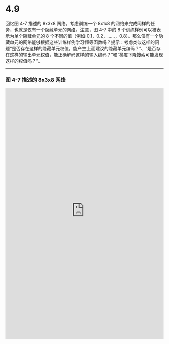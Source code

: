 # 4.9

回忆图 4-7 描述的 8x3x8 网络。考虑训练一个 8x1x8 的网络来完成同样的任务，也就是仅有一个隐藏单元的网络。注意，图 4-7 中的 8 个训练样例可以被表示为单个隐藏单元的 8 个不同的值（例如 0.1，0.2，……，0.8）。那么仅有一个隐藏单元的网络能够根据这些训练样例学习恒等函数吗？提示：考虑类似这样的问题“是否存在这样的隐藏单元权值，能产生上面建议的隐藏单元编码？”、“是否存在这样的输出单元权值，能正确解码这样的输入编码？”和“梯度下降搜索可能发现这样的权值吗？”。

---

### 图 4-7 描述的 8x3x8 网络

<iframe src="https://playground-tmg7.pages.dev/#activation=sigmoid&batchSize=1&dataset=circle&regDataset=reg-plane&specialDataset=ml4Dot9&learningRate=0.03&regularizationRate=0&noise=0&networkShape=3&seed=0.43654&showTestData=false&discretize=false&percTrainData=100&x=true&y=true&z=true&a=true&b=true&c=true&d=true&e=true&xTimesY=false&xSquared=false&ySquared=false&cosX=false&sinX=false&cosY=false&sinY=false&collectStats=false&problem=special&initZero=false&hideText=false&outputNeurons=8" style="border: 0; width: 100%; min-height: 800px;"></iframe>